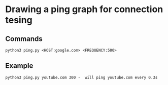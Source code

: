 # Drawing a ping graph for connection tesing

## Commands
    python3 ping.py <HOST:google.com> <FREQUENCY:500>

## Example
    python3 ping.py youtube.com 300 -  will ping youtube.com every 0.3s